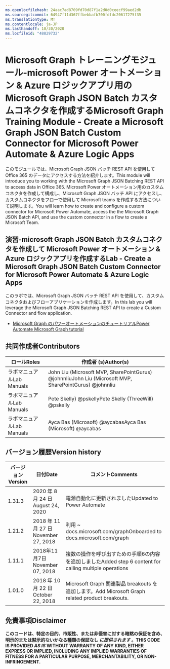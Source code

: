 ```yaml
---
ms.openlocfilehash: 24aac7ad8709fd70d87f1a2d0d0ceecf99aed2db
ms.sourcegitcommit: 64947f11d367ffbebbafb700fdfdc20617275f35
ms.translationtype: MT
ms.contentlocale: ja-JP
ms.lasthandoff: 10/30/2020
ms.locfileid: "48829732"
---
```

# <a name="microsoft-graph-training-module---create-a-microsoft-graph-json-batch-custom-connector-for-microsoft-power-automate--azure-logic-apps"></a><span data-ttu-id="e4b5d-101">Microsoft Graph トレーニングモジュール-microsoft Power オートメーション & Azure ロジックアプリ用の Microsoft Graph JSON Batch カスタムコネクタを作成する</span><span class="sxs-lookup"><span data-stu-id="e4b5d-101">Microsoft Graph Training Module - Create a Microsoft Graph JSON Batch Custom Connector for Microsoft Power Automate & Azure Logic Apps</span></span>

<span data-ttu-id="e4b5d-102">このモジュールでは、Microsoft Graph JSON バッチ REST API を使用して Office 365 のデータにアクセスする方法を紹介します。</span><span class="sxs-lookup"><span data-stu-id="e4b5d-102">This module will introduce you to working with the Microsoft Graph JSON Batching REST API to access data in Office 365.</span></span> <span data-ttu-id="e4b5d-103">Microsoft Power オートメーション用のカスタムコネクタを作成して構成し、Microsoft Graph JSON バッチ API にアクセスし、カスタムコネクタをフローで使用して Microsoft teams を作成する方法について説明します。</span><span class="sxs-lookup"><span data-stu-id="e4b5d-103">You will learn how to create and configure a custom connector for Microsoft Power Automate, access the the Microsoft Graph JSON Batch API, and use the custom connector in a flow to create a Microsoft Team.</span></span>

## <a name="lab---create-a-microsoft-graph-json-batch-custom-connector-for-microsoft-power-automate--azure-logic-apps"></a><span data-ttu-id="e4b5d-104">演習-microsoft Graph JSON Batch カスタムコネクタを作成して Microsoft Power オートメーション & Azure ロジックアプリを作成する</span><span class="sxs-lookup"><span data-stu-id="e4b5d-104">Lab - Create a Microsoft Graph JSON Batch Custom Connector for Microsoft Power Automate & Azure Logic Apps</span></span>

<span data-ttu-id="e4b5d-105">このラボでは、Microsoft Graph JSON バッチ REST API を使用して、カスタムコネクタおよびフローアプリケーションを作成します。</span><span class="sxs-lookup"><span data-stu-id="e4b5d-105">In this lab you will leverage the Microsoft Graph JSON Batching REST API to create a Custom Connector and flow application.</span></span>

- [<span data-ttu-id="e4b5d-106">Microsoft Graph のパワーオートメーションのチュートリアル</span><span class="sxs-lookup"><span data-stu-id="e4b5d-106">Power Automate Microsoft Graph tutorial</span></span>](https://docs.microsoft.com/graph/tutorials/powerautomate)

## <a name="contributors"></a><span data-ttu-id="e4b5d-107">共同作成者</span><span class="sxs-lookup"><span data-stu-id="e4b5d-107">Contributors</span></span>

| <span data-ttu-id="e4b5d-108">ロール</span><span class="sxs-lookup"><span data-stu-id="e4b5d-108">Roles</span></span>       | <span data-ttu-id="e4b5d-109">作成者 (s)</span><span class="sxs-lookup"><span data-stu-id="e4b5d-109">Author(s)</span></span>                                            |
|-------------|------------------------------------------------------|
| <span data-ttu-id="e4b5d-110">ラボマニュアル</span><span class="sxs-lookup"><span data-stu-id="e4b5d-110">Lab Manuals</span></span> | <span data-ttu-id="e4b5d-111">John Liu (Microsoft MVP, SharePointGurus) @johnnliu</span><span class="sxs-lookup"><span data-stu-id="e4b5d-111">John Liu (Microsoft MVP, SharePointGurus) @johnnliu</span></span>  |
| <span data-ttu-id="e4b5d-112">ラボマニュアル</span><span class="sxs-lookup"><span data-stu-id="e4b5d-112">Lab Manuals</span></span> | <span data-ttu-id="e4b5d-113">Pete Skelly) @pskelly</span><span class="sxs-lookup"><span data-stu-id="e4b5d-113">Pete Skelly (ThreeWill) @pskelly</span></span>                     |
| <span data-ttu-id="e4b5d-114">ラボマニュアル</span><span class="sxs-lookup"><span data-stu-id="e4b5d-114">Lab Manuals</span></span> | <span data-ttu-id="e4b5d-115">Ayca Bas (Microsoft) @aycabas</span><span class="sxs-lookup"><span data-stu-id="e4b5d-115">Ayca Bas (Microsoft) @aycabas</span></span>                        |

## <a name="version-history"></a><span data-ttu-id="e4b5d-116">バージョン履歴</span><span class="sxs-lookup"><span data-stu-id="e4b5d-116">Version history</span></span>

| <span data-ttu-id="e4b5d-117">バージョン</span><span class="sxs-lookup"><span data-stu-id="e4b5d-117">Version</span></span> | <span data-ttu-id="e4b5d-118">日付</span><span class="sxs-lookup"><span data-stu-id="e4b5d-118">Date</span></span>              | <span data-ttu-id="e4b5d-119">コメント</span><span class="sxs-lookup"><span data-stu-id="e4b5d-119">Comments</span></span>                                             |
|---------|-------------------|------------------------------------------------------|
| <span data-ttu-id="e4b5d-120">1.3</span><span class="sxs-lookup"><span data-stu-id="e4b5d-120">1.3</span></span>     | <span data-ttu-id="e4b5d-121">2020 年 8 月 24 日</span><span class="sxs-lookup"><span data-stu-id="e4b5d-121">August 24, 2020</span></span>   | <span data-ttu-id="e4b5d-122">電源自動化に更新されました</span><span class="sxs-lookup"><span data-stu-id="e4b5d-122">Updated to Power Automate</span></span>                            |
| <span data-ttu-id="e4b5d-123">1.2</span><span class="sxs-lookup"><span data-stu-id="e4b5d-123">1.2</span></span>     | <span data-ttu-id="e4b5d-124">2018 年 11 月 27 日</span><span class="sxs-lookup"><span data-stu-id="e4b5d-124">November 27, 2018</span></span> | <span data-ttu-id="e4b5d-125">利用 ~ docs.microsoft.com/graph</span><span class="sxs-lookup"><span data-stu-id="e4b5d-125">Onboarded to docs.microsoft.com/graph</span></span>                |
| <span data-ttu-id="e4b5d-126">1.1</span><span class="sxs-lookup"><span data-stu-id="e4b5d-126">1.1</span></span>     | <span data-ttu-id="e4b5d-127">2018年11月7日</span><span class="sxs-lookup"><span data-stu-id="e4b5d-127">November 07, 2018</span></span> | <span data-ttu-id="e4b5d-128">複数の操作を呼び出すための手順6の内容を追加しました</span><span class="sxs-lookup"><span data-stu-id="e4b5d-128">Added step 6 content for calling multiple operations</span></span> |
| <span data-ttu-id="e4b5d-129">1.0</span><span class="sxs-lookup"><span data-stu-id="e4b5d-129">1.0</span></span>     | <span data-ttu-id="e4b5d-130">2018 年 10 月 22 日</span><span class="sxs-lookup"><span data-stu-id="e4b5d-130">October 22, 2018</span></span>  | <span data-ttu-id="e4b5d-131">Microsoft Graph 関連製品 breakouts を追加します。</span><span class="sxs-lookup"><span data-stu-id="e4b5d-131">Add Microsoft Graph related product breakouts.</span></span>       |

## <a name="disclaimer"></a><span data-ttu-id="e4b5d-132">免責事項</span><span class="sxs-lookup"><span data-stu-id="e4b5d-132">Disclaimer</span></span>

<span data-ttu-id="e4b5d-133">**このコードは、特定の目的、市販性、または非侵害に対する暗黙の保証を含め、明示的または黙示的ないかなる種類の保証なし *に提供されます* 。**</span><span class="sxs-lookup"><span data-stu-id="e4b5d-133">**THIS CODE IS PROVIDED *AS IS* WITHOUT WARRANTY OF ANY KIND, EITHER EXPRESS OR IMPLIED, INCLUDING ANY IMPLIED WARRANTIES OF FITNESS FOR A PARTICULAR PURPOSE, MERCHANTABILITY, OR NON-INFRINGEMENT.**</span></span>
